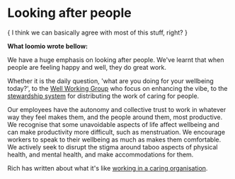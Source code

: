 # Looking after people

{ I think we can basically agree with most of this stuff, right? }



**What loomio wrote bellow:**

We have a huge emphasis on looking after people. We've learnt that when people are feeling happy and well, they do great work.

Whether it is the daily question, 'what are you doing for your wellbeing today?', to the [Well Working Group](well_working_group.md) who focus on enhancing the vibe, to the [stewardship system](stewarding.md) for distributing the work of caring for people.

Our employees have the autonomy and collective trust to work in whatever way they feel makes them, and the people around them, most productive. We recognise that some unavoidable aspects of life affect wellbeing and can make productivity more difficult, such as menstruation. We encourage workers to speak to their wellbeing as much as makes them comfortable. We actively seek to disrupt the stigma around taboo aspects of physical health, and mental health, and make accommodations for them.

Rich has written about what it's like [working in a caring organisation](https://medium.com/enspiral-tales/a-caring-organisation-5319f81c420f#.11angmlxu).

